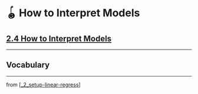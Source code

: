 # 🪀 How to Interpret Models

## [**2.4** How to Interpret Models](https://livebook.manning.com/book/deep-learning-with-javascript/chapter-2/271)

---

## **Vocabulary**

---
from [[_2_setup-linear-regress]]

[//begin]: # "Autogenerated link references for markdown compatibility"
[_2_setup-linear-regress]: ../_2_setup-linear-regress.md "🪀 2 LINEAR REGRESS"
[//end]: # "Autogenerated link references"